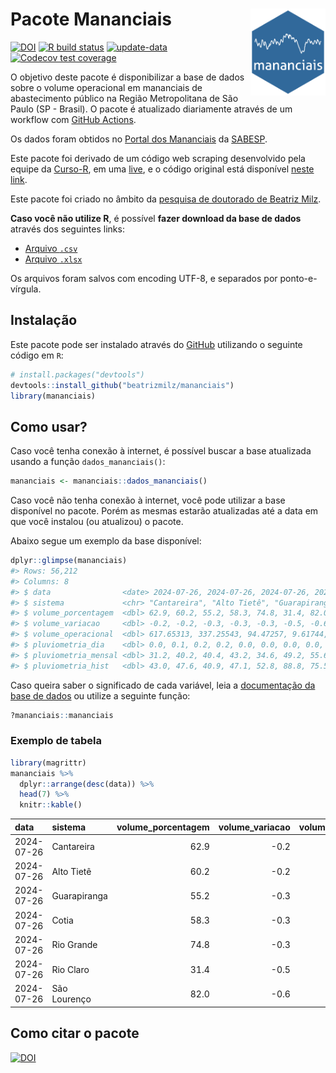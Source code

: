 
<!-- README.md is generated from README.Rmd. Please edit that file -->

# Pacote Mananciais <img src="man/figures/hexlogo.png" align="right" width = "120px"/>

<!-- badges: start -->

[![DOI](https://zenodo.org/badge/DOI/10.5281/zenodo.4733056.svg)](https://doi.org/10.5281/zenodo.4733056)
[![R build
status](https://github.com/beatrizmilz/mananciais/workflows/R-CMD-check/badge.svg)](https://github.com/beatrizmilz/mananciais/actions)
[![update-data](https://github.com/beatrizmilz/mananciais/actions/workflows/2-update_data.yaml/badge.svg)](https://github.com/beatrizmilz/mananciais/actions/workflows/2-update_data.yaml)
[![Codecov test
coverage](https://codecov.io/gh/beatrizmilz/mananciais/branch/master/graph/badge.svg)](https://codecov.io/gh/beatrizmilz/mananciais?branch=master)
<!-- badges: end -->

O objetivo deste pacote é disponibilizar a base de dados sobre o volume
operacional em mananciais de abastecimento público na Região
Metropolitana de São Paulo (SP - Brasil). O pacote é atualizado
diariamente através de um workflow com [GitHub
Actions](https://github.com/beatrizmilz/mananciais/actions).

Os dados foram obtidos no [Portal dos
Mananciais](http://mananciais.sabesp.com.br/Situacao) da
[SABESP](http://site.sabesp.com.br/site/Default.aspx).

Este pacote foi derivado de um código web scraping desenvolvido pela
equipe da [Curso-R](https://www.curso-r.com/), em uma
[live](https://youtu.be/jvZIxrMmOcQ), e o código original está
disponível [neste
link](https://github.com/curso-r/lives/blob/master/drafts/20200730_scraper_sabesp.R).

Este pacote foi criado no âmbito da [pesquisa de doutorado de Beatriz
Milz](https://beatrizmilz.github.io/tese/).

**Caso você não utilize R**, é possível **fazer download da base de
dados** através dos seguintes links:

- [Arquivo
  `.csv`](https://github.com/beatrizmilz/mananciais/raw/master/inst/extdata/mananciais.csv)
- [Arquivo
  `.xlsx`](https://github.com/beatrizmilz/mananciais/blob/master/inst/extdata/mananciais.xlsx?raw=true)

Os arquivos foram salvos com encoding UTF-8, e separados por
ponto-e-vírgula.

## Instalação

Este pacote pode ser instalado através do [GitHub](https://github.com/)
utilizando o seguinte código em `R`:

``` r
# install.packages("devtools")
devtools::install_github("beatrizmilz/mananciais")
library(mananciais)
```

## Como usar?

Caso você tenha conexão à internet, é possível buscar a base atualizada
usando a função `dados_mananciais()`:

``` r
mananciais <- mananciais::dados_mananciais() 
```

Caso você não tenha conexão à internet, você pode utilizar a base
disponível no pacote. Porém as mesmas estarão atualizadas até a data em
que você instalou (ou atualizou) o pacote.

Abaixo segue um exemplo da base disponível:

``` r
dplyr::glimpse(mananciais)
#> Rows: 56,212
#> Columns: 8
#> $ data                <date> 2024-07-26, 2024-07-26, 2024-07-26, 2024-07-26, 2…
#> $ sistema             <chr> "Cantareira", "Alto Tietê", "Guarapiranga", "Cotia…
#> $ volume_porcentagem  <dbl> 62.9, 60.2, 55.2, 58.3, 74.8, 31.4, 82.0, 63.1, 60…
#> $ volume_variacao     <dbl> -0.2, -0.2, -0.3, -0.3, -0.3, -0.5, -0.6, -0.1, -0…
#> $ volume_operacional  <dbl> 617.65313, 337.25543, 94.47257, 9.61744, 83.95457,…
#> $ pluviometria_dia    <dbl> 0.0, 0.1, 0.2, 0.2, 0.0, 0.0, 0.0, 0.0, 0.3, 0.0, …
#> $ pluviometria_mensal <dbl> 31.2, 40.2, 40.4, 43.2, 34.6, 49.2, 55.6, 31.2, 40…
#> $ pluviometria_hist   <dbl> 43.0, 47.6, 40.9, 47.1, 52.8, 88.8, 75.5, 43.0, 47…
```

Caso queira saber o significado de cada variável, leia a [documentação
da base de
dados](https://beatrizmilz.github.io/mananciais/reference/mananciais.html)
ou utilize a seguinte função:

``` r
?mananciais::mananciais
```

### Exemplo de tabela

``` r
library(magrittr)
mananciais %>% 
  dplyr::arrange(desc(data)) %>% 
  head(7) %>%
  knitr::kable()
```

| data       | sistema      | volume_porcentagem | volume_variacao | volume_operacional | pluviometria_dia | pluviometria_mensal | pluviometria_hist |
|:-----------|:-------------|-------------------:|----------------:|-------------------:|-----------------:|--------------------:|------------------:|
| 2024-07-26 | Cantareira   |               62.9 |            -0.2 |          617.65313 |              0.0 |                31.2 |              43.0 |
| 2024-07-26 | Alto Tietê   |               60.2 |            -0.2 |          337.25543 |              0.1 |                40.2 |              47.6 |
| 2024-07-26 | Guarapiranga |               55.2 |            -0.3 |           94.47257 |              0.2 |                40.4 |              40.9 |
| 2024-07-26 | Cotia        |               58.3 |            -0.3 |            9.61744 |              0.2 |                43.2 |              47.1 |
| 2024-07-26 | Rio Grande   |               74.8 |            -0.3 |           83.95457 |              0.0 |                34.6 |              52.8 |
| 2024-07-26 | Rio Claro    |               31.4 |            -0.5 |            4.29758 |              0.0 |                49.2 |              88.8 |
| 2024-07-26 | São Lourenço |               82.0 |            -0.6 |           72.81304 |              0.0 |                55.6 |              75.5 |

## Como citar o pacote

[![DOI](https://zenodo.org/badge/DOI/10.5281/zenodo.4733056.svg)](https://doi.org/10.5281/zenodo.4733056)
